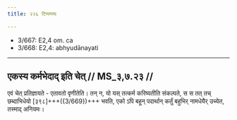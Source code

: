 ```yaml
---
title: २२६ टिप्पणयः

---
```

- 3/667: E2,4 om. ca
- 3/668: E2,4: abhyudānayati

____________________________________________


## एकस्य कर्मभेदाद् इति चेत् // MS_३,७.२३ //

एवं चेत् प्रतिज्ञायते - एतावतो वृणीतेति। तन् न, यो यस् तत्कर्म करिष्यतीति संकल्पते, स स तत् तच् छब्दाभिधेयो [३९८]+++({3/669})+++ भवति, एको ऽपि बहून् पदार्थान् कर्तुं बहुभिर् नामधेयैर् उच्येत, तस्माद् अनियमः।

